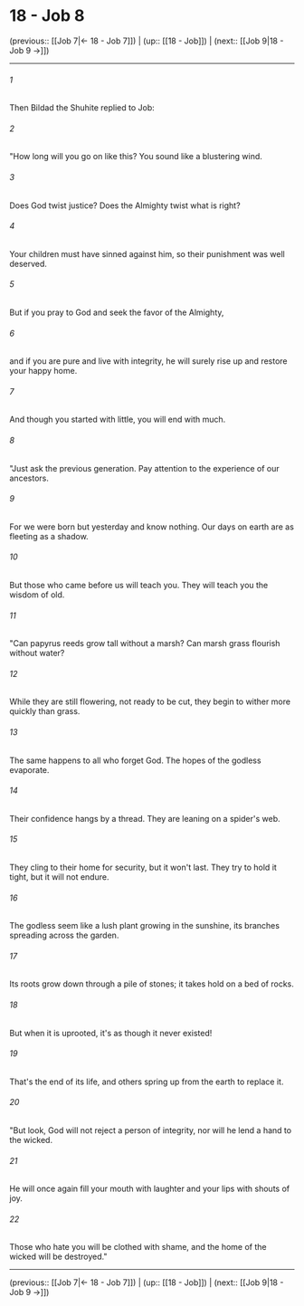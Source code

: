 # 18 - Job 8

(previous:: [[Job 7|← 18 - Job 7]]) | (up:: [[18 - Job]]) | (next:: [[Job 9|18 - Job 9 →]])

***


###### 1 
Then Bildad the Shuhite replied to Job: 

###### 2 
"How long will you go on like this? You sound like a blustering wind. 

###### 3 
Does God twist justice? Does the Almighty twist what is right? 

###### 4 
Your children must have sinned against him, so their punishment was well deserved. 

###### 5 
But if you pray to God and seek the favor of the Almighty, 

###### 6 
and if you are pure and live with integrity, he will surely rise up and restore your happy home. 

###### 7 
And though you started with little, you will end with much. 

###### 8 
"Just ask the previous generation. Pay attention to the experience of our ancestors. 

###### 9 
For we were born but yesterday and know nothing. Our days on earth are as fleeting as a shadow. 

###### 10 
But those who came before us will teach you. They will teach you the wisdom of old. 

###### 11 
"Can papyrus reeds grow tall without a marsh? Can marsh grass flourish without water? 

###### 12 
While they are still flowering, not ready to be cut, they begin to wither more quickly than grass. 

###### 13 
The same happens to all who forget God. The hopes of the godless evaporate. 

###### 14 
Their confidence hangs by a thread. They are leaning on a spider's web. 

###### 15 
They cling to their home for security, but it won't last. They try to hold it tight, but it will not endure. 

###### 16 
The godless seem like a lush plant growing in the sunshine, its branches spreading across the garden. 

###### 17 
Its roots grow down through a pile of stones; it takes hold on a bed of rocks. 

###### 18 
But when it is uprooted, it's as though it never existed! 

###### 19 
That's the end of its life, and others spring up from the earth to replace it. 

###### 20 
"But look, God will not reject a person of integrity, nor will he lend a hand to the wicked. 

###### 21 
He will once again fill your mouth with laughter and your lips with shouts of joy. 

###### 22 
Those who hate you will be clothed with shame, and the home of the wicked will be destroyed."

***

(previous:: [[Job 7|← 18 - Job 7]]) | (up:: [[18 - Job]]) | (next:: [[Job 9|18 - Job 9 →]])
